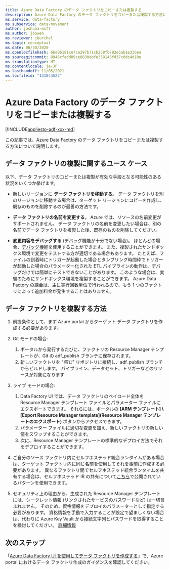 ```yaml
---
title: Azure Data Factory のデータ ファクトリをコピーまたは複製する
description: Azure Data Factory のデータ ファクトリをコピーまたは複製する方法について説明します
ms.service: data-factory
ms.subservice: data-movement
author: joshuha-msft
ms.author: joowen
ms.reviewer: jburchel
ms.topic: conceptual
ms.date: 06/30/2020
ms.openlocfilehash: 6be0b181ce7ca297b71cb258fb782e5ab1e336ea
ms.sourcegitcommit: 8946cfadd89ce8830ebfe358145fd37c0dc4d10e
ms.translationtype: HT
ms.contentlocale: ja-JP
ms.lasthandoff: 11/05/2021
ms.locfileid: "131844527"
---
```

# <a name="copy-or-clone-a-data-factory-in-azure-data-factory"></a>Azure Data Factory のデータ ファクトリをコピーまたは複製する

[!INCLUDE[appliesto-adf-xxx-md](includes/appliesto-adf-xxx-md.md)]

この記事では、Azure Data Factory のデータ ファクトリをコピーまたは複製する方法について説明します。

## <a name="use-cases-for-cloning-a-data-factory"></a>データ ファクトリの複製に関するユース ケース

以下、データ ファクトリのコピーまたは複製が有効な手段となる可能性のある状況をいくつか挙げます。

- 新しいリージョンに **データ ファクトリを移動する**。 データ ファクトリを別のリージョンに移動する場合は、ターゲット リージョンにコピーを作成し、既存のものを削除するのが最善の方法です。

- **データ ファクトリの名前を変更する**。 Azure では、リソースの名前変更がサポートされません。 データ ファクトリの名前を変更したい場合は、別の名前でデータ ファクトリを複製した後、既存のものを削除してください。

- **変更内容をデバッグする** (デバッグ機能が十分でない場合)。 ほとんどの場合、[デバッグ機能](iterative-development-debugging.md)を使用することができます。 また、複製されたサンドボックス環境で変更をテストする方が適切である場合もあります。 たとえば、ファイルの到着時にトリガーが起動した場合とタンブリング時間枠でトリガーが起動した場合のパラメーター化された ETL パイプラインの動作は、デバッグだけでは簡単にテストできないことがあります。 このような場合は、実験のためにサンドボックス環境を複製することができます。 Azure Data Factory の課金は、主に実行回数単位で行われるので、もう 1 つのファクトリによって追加料金が発生することはありません。

## <a name="how-to-clone-a-data-factory"></a>データ ファクトリを複製する方法

1. 前提条件として、まず Azure portal からターゲット データ ファクトリを作成する必要があります。

1. Git モードの場合:
    1. ポータルから発行するたびに、ファクトリの Resource Manager テンプレートが、Git の adf\_publish ブランチに保存されます。
    1. 新しいファクトリを "_同じ_" リポジトリに接続し、adf\_publish ブランチからビルドします。 パイプライン、データセット、トリガーなどのリソースが対象になります

1. ライブ モードの場合:
    1. Data Factory UI では、データ ファクトリのペイロード全体を Resource Manager テンプレート ファイルとパラメーター ファイルにエクスポートできます。 それらには、ポータルの **[ARM テンプレート] \ [Export Resource Manager template]\(Resource Manager テンプレートのエクスポート\)** ボタンからアクセスできます。
    1. パラメーター ファイルに適切な変更を加え、新しいファクトリの新しい値をスワップすることができます。
    1. 次に、Resource Manager テンプレートの標準的なデプロイ方法でそれをデプロイすることができます。

1. ご自分のソース ファクトリ内にセルフホステッド統合ランタイムがある場合は、ターゲット ファクトリ内に同じ名前を使用してそれを事前に作成する必要があります。 異なるファクトリ間でセルフホステッド統合ランタイムを共有する場合は、セルフホステッド IR の共有について[こちら](create-shared-self-hosted-integration-runtime-powershell.md)で公開されているパターンを使用できます。

1. セキュリティ上の理由から、生成された Resource Manager テンプレートには、シークレット情報 (リンクされたサービスのパスワードなど) は一切含まれません。 そのため、資格情報をデプロイのパラメーターとして指定する必要があります。 資格情報を手動で入力することが設定で望ましくない場合は、代わりに Azure Key Vault から接続文字列とパスワードを取得することを検討してください。 [詳細情報](store-credentials-in-key-vault.md)

## <a name="next-steps"></a>次のステップ

「[Azure Data Factory UI を使用してデータ ファクトリを作成する](quickstart-create-data-factory-portal.md)」で、Azure portal におけるデータ ファクトリ作成のガイダンスを確認してください。

